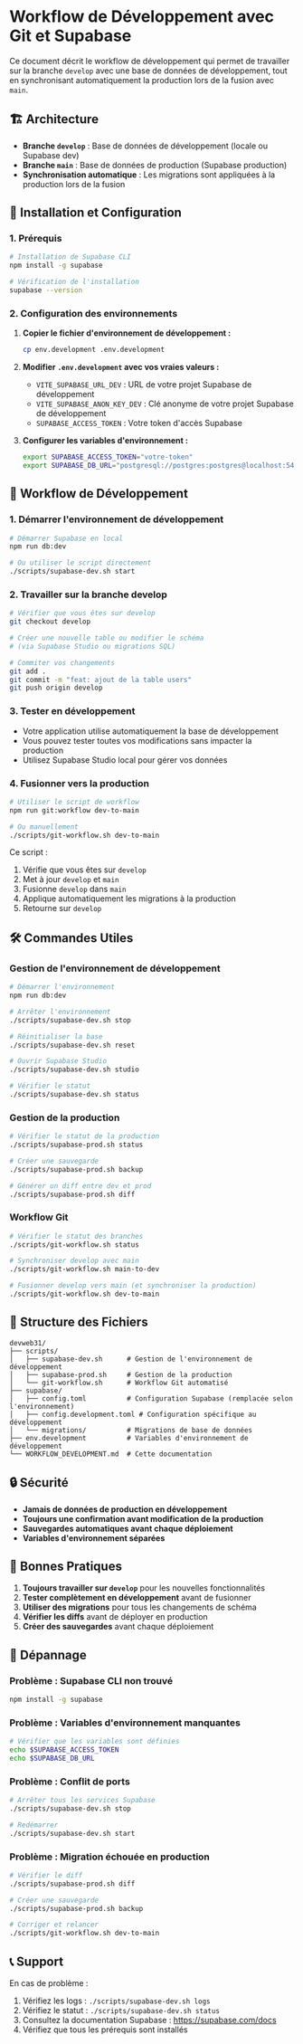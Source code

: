 # Workflow de Développement avec Git et Supabase

Ce document décrit le workflow de développement qui permet de travailler sur la branche `develop` avec une base de données de développement, tout en synchronisant automatiquement la production lors de la fusion avec `main`.

## 🏗️ Architecture

- **Branche `develop`** : Base de données de développement (locale ou Supabase dev)
- **Branche `main`** : Base de données de production (Supabase production)
- **Synchronisation automatique** : Les migrations sont appliquées à la production lors de la fusion

## 🚀 Installation et Configuration

### 1. Prérequis

```bash
# Installation de Supabase CLI
npm install -g supabase

# Vérification de l'installation
supabase --version
```

### 2. Configuration des environnements

1. **Copier le fichier d'environnement de développement :**
   ```bash
   cp env.development .env.development
   ```

2. **Modifier `.env.development` avec vos vraies valeurs :**
   - `VITE_SUPABASE_URL_DEV` : URL de votre projet Supabase de développement
   - `VITE_SUPABASE_ANON_KEY_DEV` : Clé anonyme de votre projet Supabase de développement
   - `SUPABASE_ACCESS_TOKEN` : Votre token d'accès Supabase

3. **Configurer les variables d'environnement :**
   ```bash
   export SUPABASE_ACCESS_TOKEN="votre-token"
   export SUPABASE_DB_URL="postgresql://postgres:postgres@localhost:54322/postgres"
   ```

## 🔄 Workflow de Développement

### 1. Démarrer l'environnement de développement

```bash
# Démarrer Supabase en local
npm run db:dev

# Ou utiliser le script directement
./scripts/supabase-dev.sh start
```

### 2. Travailler sur la branche develop

```bash
# Vérifier que vous êtes sur develop
git checkout develop

# Créer une nouvelle table ou modifier le schéma
# (via Supabase Studio ou migrations SQL)

# Commiter vos changements
git add .
git commit -m "feat: ajout de la table users"
git push origin develop
```

### 3. Tester en développement

- Votre application utilise automatiquement la base de développement
- Vous pouvez tester toutes vos modifications sans impacter la production
- Utilisez Supabase Studio local pour gérer vos données

### 4. Fusionner vers la production

```bash
# Utiliser le script de workflow
npm run git:workflow dev-to-main

# Ou manuellement
./scripts/git-workflow.sh dev-to-main
```

Ce script :
1. Vérifie que vous êtes sur `develop`
2. Met à jour `develop` et `main`
3. Fusionne `develop` dans `main`
4. Applique automatiquement les migrations à la production
5. Retourne sur `develop`

## 🛠️ Commandes Utiles

### Gestion de l'environnement de développement

```bash
# Démarrer l'environnement
npm run db:dev

# Arrêter l'environnement
./scripts/supabase-dev.sh stop

# Réinitialiser la base
./scripts/supabase-dev.sh reset

# Ouvrir Supabase Studio
./scripts/supabase-dev.sh studio

# Vérifier le statut
./scripts/supabase-dev.sh status
```

### Gestion de la production

```bash
# Vérifier le statut de la production
./scripts/supabase-prod.sh status

# Créer une sauvegarde
./scripts/supabase-prod.sh backup

# Générer un diff entre dev et prod
./scripts/supabase-prod.sh diff
```

### Workflow Git

```bash
# Vérifier le statut des branches
./scripts/git-workflow.sh status

# Synchroniser develop avec main
./scripts/git-workflow.sh main-to-dev

# Fusionner develop vers main (et synchroniser la production)
./scripts/git-workflow.sh dev-to-main
```

## 📁 Structure des Fichiers

```
devweb31/
├── scripts/
│   ├── supabase-dev.sh      # Gestion de l'environnement de développement
│   ├── supabase-prod.sh     # Gestion de la production
│   └── git-workflow.sh      # Workflow Git automatisé
├── supabase/
│   ├── config.toml          # Configuration Supabase (remplacée selon l'environnement)
│   ├── config.development.toml # Configuration spécifique au développement
│   └── migrations/          # Migrations de base de données
├── env.development          # Variables d'environnement de développement
└── WORKFLOW_DEVELOPMENT.md  # Cette documentation
```

## 🔒 Sécurité

- **Jamais de données de production en développement**
- **Toujours une confirmation avant modification de la production**
- **Sauvegardes automatiques avant chaque déploiement**
- **Variables d'environnement séparées**

## 🚨 Bonnes Pratiques

1. **Toujours travailler sur `develop`** pour les nouvelles fonctionnalités
2. **Tester complètement en développement** avant de fusionner
3. **Utiliser des migrations** pour tous les changements de schéma
4. **Vérifier les diffs** avant de déployer en production
5. **Créer des sauvegardes** avant chaque déploiement

## 🐛 Dépannage

### Problème : Supabase CLI non trouvé
```bash
npm install -g supabase
```

### Problème : Variables d'environnement manquantes
```bash
# Vérifier que les variables sont définies
echo $SUPABASE_ACCESS_TOKEN
echo $SUPABASE_DB_URL
```

### Problème : Conflit de ports
```bash
# Arrêter tous les services Supabase
./scripts/supabase-dev.sh stop

# Redémarrer
./scripts/supabase-dev.sh start
```

### Problème : Migration échouée en production
```bash
# Vérifier le diff
./scripts/supabase-prod.sh diff

# Créer une sauvegarde
./scripts/supabase-prod.sh backup

# Corriger et relancer
./scripts/git-workflow.sh dev-to-main
```

## 📞 Support

En cas de problème :
1. Vérifiez les logs : `./scripts/supabase-dev.sh logs`
2. Vérifiez le statut : `./scripts/supabase-dev.sh status`
3. Consultez la documentation Supabase : https://supabase.com/docs
4. Vérifiez que tous les prérequis sont installés
